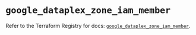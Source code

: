 # `google_dataplex_zone_iam_member`

Refer to the Terraform Registry for docs: [`google_dataplex_zone_iam_member`](https://registry.terraform.io/providers/hashicorp/google-beta/5.36.0/docs/resources/google_dataplex_zone_iam_member).
